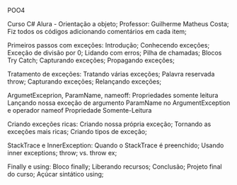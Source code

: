 POO4

Curso C# Alura - Orientação a objeto; Professor: Guilherme Matheus Costa; Fiz todos os códigos adicionando comentários em cada item;

Primeiros passos com exceções:
Introdução;
Conhecendo exceções;
Exceção de divisão por 0;
Lidando com erros;
Pilha de chamadas;
Blocos Try Catch;
Capturando exceções;
Propagando exceções;

Tratamento de exceções:
Tratando várias exceções;
Palavra reservada throw;
Capturando exceções;
Relançando exceções;

ArgumetExceprion, ParamName, nameoff:
Propriedades somente leitura
Lançando nossa exceção de argumento
ParamName no ArgumentException e operador nameof
Propriedade Somente-Leitura

Criando exceções ricas:
Criando nossa própria exceção;
Tornando as exceções mais ricas;
Criando tipos de exceção;

StackTrace e InnerException:
Quando o StackTrace é preenchido;
Usando inner exceptions;
throw; vs. throw ex;

Finally e using:
Bloco finally;
Liberando recursos;
Conclusão;
Projeto final do curso;
Açúcar sintático using;
